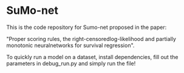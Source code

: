 # SuMo-net

This is the code repository for Sumo-net proposed in the paper:

"Proper scoring rules, the right-censoredlog-likelihood and partially monotonic neuralnetworks for survival regression".

To quickly run a model on a dataset, install dependencies, fill out the parameters in debug_run.py and simply run the file!
